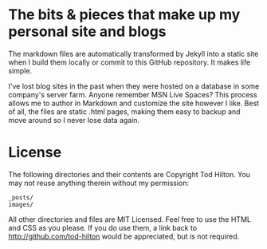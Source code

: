 # The bits & pieces that make up my personal site and blogs #

The markdown files are automatically transformed by Jekyll into a static site when I build them locally or commit to this GitHub repository. It makes life simple.

I've lost blog sites in the past when they were hosted on a database in some company's server farm. Anyone remember MSN Live Spaces? This process allows me to author in Markdown and customize the site however I like. Best of all, the files are static .html pages, making them easy to backup and move around so I never lose data again.

# License #

The following directories and their contents are Copyright Tod Hilton. You may not reuse anything therein without my permission:

    _posts/ 
    images/

All other directories and files are MIT Licensed. Feel free to use the HTML and CSS as you please. If you do use them, a link back to http://github.com/tod-hilton would be appreciated, but is not required.
